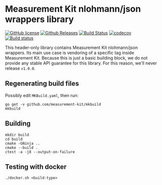 # Measurement Kit nlohmann/json wrappers library

[![GitHub license](https://img.shields.io/github/license/measurement-kit/mkjson.svg)](https://raw.githubusercontent.com/measurement-kit/mkjson/master/LICENSE) [![Github Releases](https://img.shields.io/github/release/measurement-kit/mkjson.svg)](https://github.com/measurement-kit/mkjson/releases) [![Build Status](https://img.shields.io/travis/measurement-kit/mkjson/master.svg?label=travis)](https://travis-ci.org/measurement-kit/mkjson) [![codecov](https://codecov.io/gh/measurement-kit/mkjson/branch/master/graph/badge.svg)](https://codecov.io/gh/measurement-kit/mkjson) [![Build status](https://img.shields.io/appveyor/ci/bassosimone/mkjson/master.svg?label=appveyor)](https://ci.appveyor.com/project/bassosimone/mkjson/branch/master)

This header-only library contains Measurement Kit nlohmann/json wrappers. Its
main use case is vendoring of a specific tag inside Measurement Kit. Because
this is just a basic building block, we do not provide any stable API guarantee
for this library. For this reason, we'll never release `v1.0.0`.

## Regenerating build files

Possibly edit `MKBuild.yaml`, then run:

```
go get -v github.com/measurement-kit/mkbuild
mkbuild
```

## Building

```
mkdir build
cd build
cmake -GNinja ..
cmake --build .
ctest -a -j8 --output-on-failure
```

## Testing with docker

```
./docker.sh <build-type>
```
